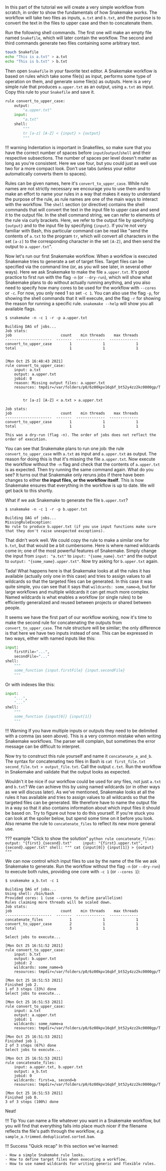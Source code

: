In this part of the tutorial we will create a very simple workflow from
scratch, in order to show the fundamentals of how Snakemake works. The workflow
will take two files as inputs, `a.txt` and `b.txt`, and the purpose is to
convert the text in the files to upper case and then to concatenate them.

Run the following shell commands. The first one will make an empty file named
`Snakefile`, which will later contain the workflow. The second and third
commands generate two files containing some arbitrary text.

```bash
touch Snakefile
echo "This is a.txt" > a.txt
echo "This is b.txt" > b.txt
```

Then open `Snakefile` in your favorite text editor. A Snakemake workflow is based on
rules which take some file(s) as input, performs some type of operation on
them, and generate some file(s) as outputs. Here is a very simple rule that
produces `a.upper.txt` as an output, using `a.txt` as input. Copy this rule to
your `Snakefile` and save it.

```python
rule convert_to_upper_case:
    output:
        "a.upper.txt"
    input:
        "a.txt"
    shell:
        """
        tr [a-z] [A-Z] < {input} > {output}
        """
```

!!! warning
    Indentation is important in Snakefiles, so make sure that you have the
    correct number of spaces before `input`/`output`/`shell` and their
    respective subsections. The number of spaces per level doesn't matter as
    long as you're consistent. Here we use four, but you could just as well use
    two for a more compact look. Don't use tabs (unless your editor
    automatically converts them to spaces).

Rules can be given names, here it's `convert_to_upper_case`. While rule names
are not strictly necessary we encourage you to use them and to make an effort to
name your rules in a way that makes it easy to understand the purpose of the rule,
as rule names are one of the main ways to interact with the workflow. The
`shell` section (or directive) contains the shell commands that will convert the
text in the input file to upper case and send it to the output file. In the shell
command string, we can refer to elements of the rule via curly brackets. Here, we
refer to the output file by specifying `{output}` and to the input file by
specifying `{input}`. If you're not very familiar with Bash, this particular
command can be read like "send the contents of `a.txt` to the program `tr`, which
will convert all characters in the set `[a-z]` to the corresponding character in
the set `[A-Z]`, and then send the output to `a.upper.txt`".

Now let's run our first Snakemake workflow. When a workflow is executed
Snakemake tries to generate a set of target files. Target files can be
specified via the command line (or, as you will see later, in several other
ways). Here we ask Snakemake to make the file `a.upper.txt`. It's good practice
to first run with the flag `-n` (or `--dry-run`), which will show what Snakemake
plans to do without actually running anything, and you also need to specify
how many cores to be used for the workflow with `--cores` or `-c`. For now, you
only need 1 so set `-c 1`. You can also use the flag `-p`, for showing the
shell commands that it will execute, and the flag `-r` for showing the reason
for running a specific rule. `snakemake --help` will show you all available
flags.

```no-highlight
$ snakemake -n -c 1 -r -p a.upper.txt

Building DAG of jobs...
Job stats:
job                      count    min threads    max threads
---------------------  -------  -------------  -------------
convert_to_upper_case        1              1              1
total                        1              1              1


[Mon Oct 25 16:48:43 2021]
rule convert_to_upper_case:
    input: a.txt
    output: a.upper.txt
    jobid: 0
    reason: Missing output files: a.upper.txt
    resources: tmpdir=/var/folders/p0/6z00kpv16qbf_bt52y4zz2kc0000gp/T


        tr [a-z] [A-Z] < a.txt > a.upper.txt

Job stats:
job                      count    min threads    max threads
---------------------  -------  -------------  -------------
convert_to_upper_case        1              1              1
total                        1              1              1

This was a dry-run (flag -n). The order of jobs does not reflect the order of execution.
```

You can see that Snakemake plans to run one job: the rule `convert_to_upper_case`
with `a.txt` as input and `a.upper.txt` as output. The reason for doing this is
that it's missing the file `a.upper.txt`. Now execute the workflow without the
`-n` flag and check that the contents of `a.upper.txt` is as expected. Then try
running the same command again. What do you see? It turns out that Snakemake
only reruns jobs if there have been changes to either **the input files, or the
workflow itself**. This is how Snakemake ensures that everything in the
workflow is up to date. We will get back to this shortly.

What if we ask Snakemake to generate the file `b.upper.txt`?

```no-highlight
$ snakemake -n -c 1 -r -p b.upper.txt

Building DAG of jobs...
MissingRuleException:
No rule to produce b.upper.txt (if you use input functions make sure that they don't raise unexpected exceptions).
```

That didn't work well. We could copy the rule to make a similar one for
`b.txt`, but that would be a bit cumbersome. Here is where named wildcards come
in; one of the most powerful features of Snakemake. Simply change the input
from `input: "a.txt"` to `input: "{some_name}.txt"` and the output to `output:
"{some_name}.upper.txt"`. Now try asking for `b.upper.txt` again.

Tada! What happens here is that Snakemake looks at all the rules it has
available (actually only one in this case) and tries to assign values to all
wildcards so that the targeted files can be generated. In this case it was
quite simple, you can see that it says that `wildcards: some_name=b`, but for
large workflows and multiple wildcards it can get much more complex. Named
wildcards is what enables a workflow (or single rules) to be efficiently
generalized and reused between projects or shared between people.

It seems we have the first part of our workflow working, now it's time to make
the second rule for concatenating the outputs from `convert_to_upper_case`. The
rule structure will be similar; the only difference is that here we have two
inputs instead of one. This can be expressed in two ways, either with named
inputs like this:

```python
input:
    firstFile="...",
    secondFile="..."
shell:
    """
    some_function {input.firstFile} {input.secondFile}
    """
```

Or with indexes like this:

```python
input:
    "...",
    "..."
shell:
    """
    some_function {input[0]} {input[1]}
    """
```

!!! Warning
    If you have multiple inputs or outputs they need to be delimited with
    a comma (as seen above). This is a very common mistake when writing
    Snakemake workflows. The parser will complain, but sometimes the error
    message can be difficult to interpret.

Now try to construct this rule yourself and name it `concatenate_a_and_b`.
The syntax for concatenating two files in Bash is
`cat first_file.txt second_file.txt > output_file.txt`. Call the output `c.txt`.
Run the workflow in Snakemake and validate that the output looks as expected.

Wouldn't it be nice if our workflow could be used for _any_ files, not just
`a.txt` and `b.txt`? We can achieve this by using named wildcards (or in other
ways as we will discuss later). As we've mentioned, Snakemake looks at all the
rules it has available and tries to assign values to all wildcards so that the
targeted files can be generated. We therefore have to name the output file in
a way so that it also contains information about which input files it should be
based on. Try to figure out how to do this yourself. If you're stuck you can
look at the spoiler below, but spend some time on it before you look. Also
rename the rule to `concatenate_files` to reflect its new more general use.

??? example "Click to show the solution"
    ```python
    rule concatenate_files:
        output:
            "{first}_{second}.txt"    
        input:
            "{first}.upper.txt",
            "{second}.upper.txt"
        shell:
            """
            cat {input[0]} {input[1]} > {output}
            """
    ```

We can now control which input files to use by the name of the file we ask
Snakemake to generate. Run the workflow without the flag `-n` (or `--dry-run`)
to execute both rules, providing one core with `-c 1` (or `--cores 1`):

```no-highlight
$ snakemake a_b.txt -c 1

Building DAG of jobs...
Using shell: /bin/bash
Provided cores: 1 (use --cores to define parallelism)
Rules claiming more threads will be scaled down.
Job stats:
job                      count    min threads    max threads
---------------------  -------  -------------  -------------
concatenate_files            1              1              1
convert_to_upper_case        2              1              1
total                        3              1              1

Select jobs to execute...

[Mon Oct 25 16:51:52 2021]
rule convert_to_upper_case:
    input: b.txt
    output: b.upper.txt
    jobid: 2
    wildcards: some_name=b
    resources: tmpdir=/var/folders/p0/6z00kpv16qbf_bt52y4zz2kc0000gp/T

[Mon Oct 25 16:51:53 2021]
Finished job 2.
1 of 3 steps (33%) done
Select jobs to execute...

[Mon Oct 25 16:51:53 2021]
rule convert_to_upper_case:
    input: a.txt
    output: a.upper.txt
    jobid: 1
    wildcards: some_name=a
    resources: tmpdir=/var/folders/p0/6z00kpv16qbf_bt52y4zz2kc0000gp/T

[Mon Oct 25 16:51:53 2021]
Finished job 1.
2 of 3 steps (67%) done
Select jobs to execute...

[Mon Oct 25 16:51:53 2021]
rule concatenate_files:
    input: a.upper.txt, b.upper.txt
    output: a_b.txt
    jobid: 0
    wildcards: first=a, second=b
    resources: tmpdir=/var/folders/p0/6z00kpv16qbf_bt52y4zz2kc0000gp/T

[Mon Oct 25 16:51:53 2021]
Finished job 0.
3 of 3 steps (100%) done
```

Neat!

!!! Tip
    You can name a file whatever you want in a Snakemake workflow, but you will
    find that everything falls into place much nicer if the filename reflects
    the file's path through the workflow, *e.g.* `sample_a.trimmed.deduplicated.sorted.bam`.

!!! Success "Quick recap"
    In this section we've learned:

    - How a simple Snakemake rule looks.
    - How to define target files when executing a workflow.
    - How to use named wildcards for writing generic and flexible rules.
